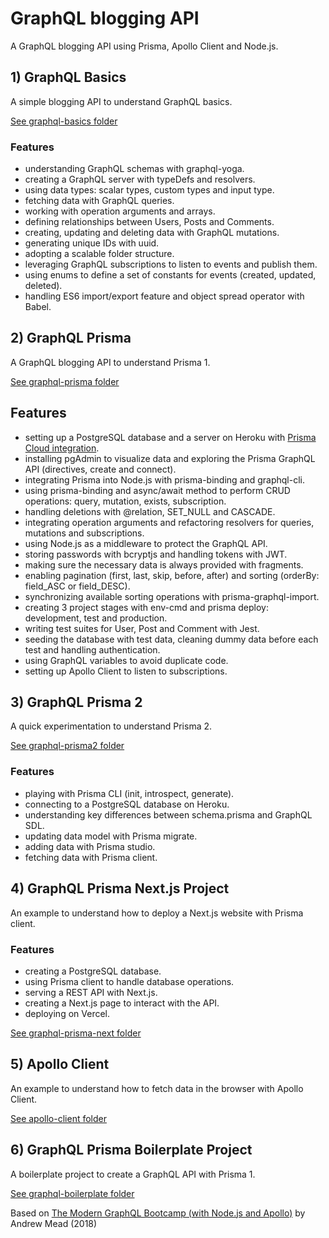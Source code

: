 # GraphQL blogging API

A GraphQL blogging API using Prisma, Apollo Client and Node.js.

## 1) GraphQL Basics

A simple blogging API to understand GraphQL basics.

[See graphql-basics folder](graphql-basics)

### Features

- understanding GraphQL schemas with graphql-yoga.
- creating a GraphQL server with typeDefs and resolvers.
- using data types: scalar types, custom types and input type.
- fetching data with GraphQL queries.
- working with operation arguments and arrays.
- defining relationships between Users, Posts and Comments.
- creating, updating and deleting data with GraphQL mutations.
- generating unique IDs with uuid.
- adopting a scalable folder structure.
- leveraging GraphQL subscriptions to listen to events and publish them.
- using enums to define a set of constants for events (created, updated, deleted).
- handling ES6 import/export feature and object spread operator with Babel.

## 2) GraphQL Prisma

A GraphQL blogging API to understand Prisma 1.

[See graphql-prisma folder](graphql-prisma)

## Features

- setting up a PostgreSQL database and a server on Heroku with [Prisma Cloud integration](https://www.prisma.io/blog/heroku-integration-homihof6eifi).
- installing pgAdmin to visualize data and exploring the Prisma GraphQL API (directives, create and connect).
- integrating Prisma into Node.js with prisma-binding and graphql-cli.
- using prisma-binding and async/await method to perform CRUD operations: query, mutation, exists, subscription.
- handling deletions with @relation, SET_NULL and CASCADE.
- integrating operation arguments and refactoring resolvers for queries, mutations and subscriptions.
- using Node.js as a middleware to protect the GraphQL API.
- storing passwords with bcryptjs and handling tokens with JWT.
- making sure the necessary data is always provided with fragments.
- enabling pagination (first, last, skip, before, after) and sorting (orderBy: field_ASC or field_DESC).
- synchronizing available sorting operations with prisma-graphql-import.
- creating 3 project stages with env-cmd and prisma deploy: development, test and production.
- writing test suites for User, Post and Comment with Jest.
- seeding the database with test data, cleaning dummy data before each test and handling authentication.
- using GraphQL variables to avoid duplicate code.
- setting up Apollo Client to listen to subscriptions.

## 3) GraphQL Prisma 2

A quick experimentation to understand Prisma 2.

[See graphql-prisma2 folder](graphql-prisma2)

### Features

- playing with Prisma CLI (init, introspect, generate).
- connecting to a PostgreSQL database on Heroku.
- understanding key differences between schema.prisma and GraphQL SDL.
- updating data model with Prisma migrate.
- adding data with Prisma studio.
- fetching data with Prisma client.

## 4) GraphQL Prisma Next.js Project

An example to understand how to deploy a Next.js website with Prisma client.

### Features

- creating a PostgreSQL database.
- using Prisma client to handle database operations.
- serving a REST API with Next.js.
- creating a Next.js page to interact with the API.
- deploying on Vercel.

[See graphql-prisma-next folder](graphql-prisma-next)

## 5) Apollo Client

An example to understand how to fetch data in the browser with Apollo Client.

[See apollo-client folder](apollo-client)

## 6) GraphQL Prisma Boilerplate Project

A boilerplate project to create a GraphQL API with Prisma 1.

[See graphql-boilerplate folder](graphql-prisma-boilerplate)

Based on [The Modern GraphQL Bootcamp (with Node.js and Apollo)](https://www.udemy.com/course/graphql-bootcamp/) by Andrew Mead (2018)
